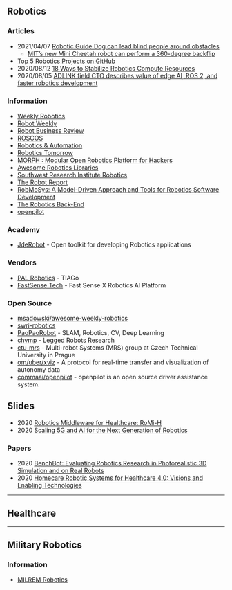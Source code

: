 ## Robotics


### Articles
- 2021/04/07 [Robotic Guide Dog can lead blind people around obstacles](https://www.inceptivemind.com/robotic-guide-dog-lead-blind-people-around-obstacles/18458/)
    - [MIT’s new Mini Cheetah robot can perform a 360-degree backflip](https://www.inceptivemind.com/mits-new-mini-cheetah-robot-perform-360-degree-backflip/7064/)
- [Top 5 Robotics Projects on GitHub](http://www.penvon.com/b/robotics-projects-github-cm596)
- 2020/08/12 [18 Ways to Stabilize Robotics Compute Resources](https://www.freedomrobotics.ai/blog/18-ways-to-stabilize-robotics-compute-resources)
- 2020/08/05 [ADLINK field CTO describes value of edge AI, ROS 2, and faster robotics development](https://www.therobotreport.com/adlink-cto-describes-value-edge-ai-ros-2-faster-robotics-development/)


### Information
- [Weekly Robotics](https://weeklyrobotics.com/)
- [Robot Weekly](http://robotweekly.org/)
- [Robot Business Review](https://www.roboticsbusinessreview.com/)
- [ROSCOS](https://www.rocos.io/)
- [Robotics & Automation](https://roboticsandautomationnews.com/)
- [Robotics Tomorrow](https://www.roboticstomorrow.com/)
- [MORPH : Modular Open Robotics Platform for Hackers](https://hackaday.io/project/25730-morph-modular-open-robotics-platform-for-hackers)
- [Awesome Robotics Libraries](http://jslee02.github.io/awesome-robotics-libraries/)
- [Southwest Research Institute Robotics](https://www.swri.org/industries/industrial-robotics-automation)
- [The Robot Report](https://www.therobotreport.com/)
- [RobMoSys: A Model-Driven Approach and Tools for Robotics Software Development](https://www.eclipse.org/community/eclipse_newsletter/2020/july/3.php)
- [The Robotics Back-End](https://roboticsbackend.com/) 
- [openpilot](https://comma.ai/)


### Academy
- [JdeRobot](https://jderobot.github.io/) - Open toolkit for developing Robotics applications


### Vendors
- [PAL Robotics](https://pal-robotics.com/) - TIAGo
- [FastSense Tech](https://www.fastsense.tech/robotics_ai) - Fast Sense X Robotics AI Platform


### Open Source
- [msadowski/awesome-weekly-robotics](https://github.com/msadowski/awesome-weekly-robotics)
- [swri-robotics](https://github.com/swri-robotics)
- [PaoPaoRobot](https://github.com/PaoPaoRobot) - SLAM, Robotics, CV, Deep Learning
- [chvmp](https://github.com/chvmp) - Legged Robots Research
- [ctu-mrs](https://github.com/ctu-mrs) - Multi-robot Systems (MRS) group at Czech Technical University in Prague
- [om/uber/xviz](https://github.com/uber/xviz) - A protocol for real-time transfer and visualization of autonomy data
- [commaai/openpilot](https://github.com/commaai/openpilot) - openpilot is an open source driver assistance system.


## Slides
- 2020 [Robotics Middleware for Healthcare: RoMi-H](https://www.cgh.com.sg/chart/Documents/RoMi-H%20Webinar%20Part%201.pdf)
- 2020 [Scaling 5G and AI for the Next Generation of Robotics](https://www.qualcomm.com/media/documents/files/presentation-scaling-5g-and-ai-for-the-next-generation-of-robotics.pdf)


### Papers
- 2020 [BenchBot: Evaluating Robotics Research in Photorealistic 3D Simulation and on Real Robots](https://arxiv.org/pdf/2008.00635.pdf)
- 2020 [Homecare Robotic Systems for Healthcare 4.0: Visions and Enabling Technologies](https://ieeexplore.ieee.org/stamp/stamp.jsp?arnumber=9079593)


-------------------------------------
## Healthcare



-------------------------------------
## Military Robotics


### Information
- [MILREM Robotics](https://milremrobotics.com/)


